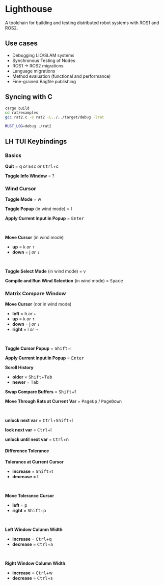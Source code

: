 # Lighthouse

A toolchain for building and testing distributed robot systems with ROS1 and ROS2.

## Use cases
* Debugging LIO/SLAM systems
* Synchronous Testing of Nodes
* ROS1 -> ROS2 migrations
* Language migrations
* Method evaluation (functional and performance)
* Fine-grained Bagfile publishing

## Syncing with C

```bash
cargo build
cd rat/examples
gcc rat2.c -o rat2 -L../../target/debug -lrat

RUST_LOG=debug ./rat2
```

## LH TUI Keybindings

### Basics

**Quit** = q *or* <kbd>Esc</kbd> *or* <kbd>Ctrl</kbd>+c

**Toggle Info Window** = ?

### Wind Cursor

**Toggle Mode** = w

**Toggle Popup** (in wind mode) = l

**Apply Current Input in Popup** = <kbd>Enter</kbd>

<br>

**Move Cursor** (in wind mode)
- **up** = k *or* <kbd>↑</kbd>
- **down** = j *or* <kbd>↓</kbd>

<br>

**Toggle Select Mode** (in wind mode) = v

**Compile and Run Wind Selection** (in wind mode) = <kbd>Space</kbd>

### Matrix Compare Window

**Move Cursor** (*not* in wind mode)
- **left** = h *or* <kbd>←</kbd>
- **up** = k *or* <kbd>↑</kbd>
- **down** = j *or* <kbd>↓</kbd>
- **right** = l *or* <kbd>→</kbd> 

<br>


**Toggle Cursor Popup** = <kbd>Shift</kbd>+l

**Apply Current Input in Popup** = <kbd>Enter</kbd>

**Scroll History**
- **older** = <kbd>Shift</kbd>+<kbd>Tab</kbd>
- **newer** = <kbd>Tab</kbd>

**Swap Compare Buffers** = <kbd>Shift</kbd>+f

**Move Through Rats at Current Var** = <kbd>PageUp</kbd> / <kbd>PageDown</kbd>

<br>


**unlock next var** = <kbd>Ctrl</kbd>+<kbd>Shift</kbd>+l

**lock next var** = <kbd>Ctrl</kbd>+l

**unlock until next var** = <kbd>Ctrl</kbd>+n

#### Difference Tolerance

**Tolerance at Current Cursor**
- **increase** = <kbd>Shift</kbd>+t
- **decrease** = t
<br>


**Move Tolerance Cursor**
- **left** = p
- **right** = <kbd>Shift</kbd>+p
<br>



**Left Window Column Width**
- **increase** = <kbd>Ctrl</kbd>+q
- **decrease** = <kbd>Ctrl</kbd>+a
<br>


**Right Window Column Width**
- **increase** = <kbd>Ctrl</kbd>+w
- **decrease** = <kbd>Ctrl</kbd>+s

